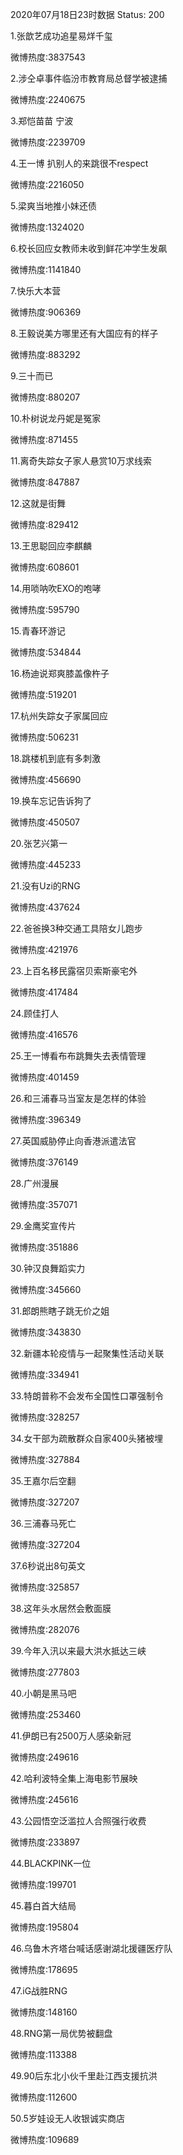 2020年07月18日23时数据
Status: 200

1.张歆艺成功追星易烊千玺

微博热度:3837543

2.涉仝卓事件临汾市教育局总督学被逮捕

微博热度:2240675

3.郑恺苗苗 宁波

微博热度:2239709

4.王一博 扒别人的来跳很不respect

微博热度:2216050

5.梁爽当地推小妹还债

微博热度:1324020

6.校长回应女教师未收到鲜花冲学生发飙

微博热度:1141840

7.快乐大本营

微博热度:906369

8.王毅说美方哪里还有大国应有的样子

微博热度:883292

9.三十而已

微博热度:880207

10.朴树说龙丹妮是冤家

微博热度:871455

11.离奇失踪女子家人悬赏10万求线索

微博热度:847887

12.这就是街舞

微博热度:829412

13.王思聪回应李麒麟

微博热度:608601

14.用唢呐吹EXO的咆哮

微博热度:595790

15.青春环游记

微博热度:534844

16.杨迪说郑爽膝盖像杵子

微博热度:519201

17.杭州失踪女子家属回应

微博热度:506231

18.跳楼机到底有多刺激

微博热度:456690

19.换车忘记告诉狗了

微博热度:450507

20.张艺兴第一

微博热度:445233

21.没有Uzi的RNG

微博热度:437624

22.爸爸换3种交通工具陪女儿跑步

微博热度:421976

23.上百名移民露宿贝索斯豪宅外

微博热度:417484

24.顾佳打人

微博热度:416576

25.王一博看布布跳舞失去表情管理

微博热度:401459

26.和三浦春马当室友是怎样的体验

微博热度:396349

27.英国威胁停止向香港派遣法官

微博热度:376149

28.广州漫展

微博热度:357071

29.金鹰奖宣传片

微博热度:351886

30.钟汉良舞蹈实力

微博热度:345660

31.郎朗熊瞎子跳无价之姐

微博热度:343830

32.新疆本轮疫情与一起聚集性活动关联

微博热度:334941

33.特朗普称不会发布全国性口罩强制令

微博热度:328257

34.女干部为疏散群众自家400头猪被埋

微博热度:327884

35.王嘉尔后空翻

微博热度:327207

36.三浦春马死亡

微博热度:327204

37.6秒说出8句英文

微博热度:325857

38.这年头水居然会敷面膜

微博热度:282076

39.今年入汛以来最大洪水抵达三峡

微博热度:277803

40.小朝是黑马吧

微博热度:253460

41.伊朗已有2500万人感染新冠

微博热度:249616

42.哈利波特全集上海电影节展映

微博热度:245616

43.公园悟空泛滥拉人合照强行收费

微博热度:233897

44.BLACKPINK一位

微博热度:199701

45.暮白首大结局

微博热度:195804

46.乌鲁木齐塔台喊话感谢湖北援疆医疗队

微博热度:178695

47.iG战胜RNG

微博热度:148160

48.RNG第一局优势被翻盘

微博热度:113388

49.90后东北小伙千里赴江西支援抗洪

微博热度:112600

50.5岁娃设无人收银诚实商店

微博热度:109689

